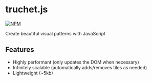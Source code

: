 # truchet.js
[![NPM](https://nodei.co/npm/truchet.png)](https://www.npmjs.com/package/truchet)

Create beautiful visual patterns with JavaScript

## Features
* Highly performant (only updates the DOM when necessary)
* Infinitely scalable (automatically adds/removes tiles as needed)
* Lightweight (~5kb)